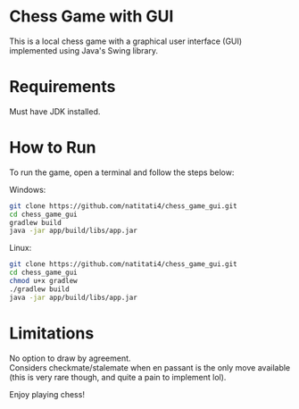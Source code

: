 # Chess Game with GUI

This is a local chess game with a graphical user interface (GUI) implemented using Java's Swing library.

# Requirements
Must have JDK installed.

# How to Run

To run the game, open a terminal and follow the steps below:

Windows:
```bash
git clone https://github.com/natitati4/chess_game_gui.git
cd chess_game_gui
gradlew build
java -jar app/build/libs/app.jar
```

Linux:
```bash
git clone https://github.com/natitati4/chess_game_gui.git
cd chess_game_gui
chmod u+x gradlew
./gradlew build
java -jar app/build/libs/app.jar
```

# Limitations
No option to draw by agreement.\
Considers checkmate/stalemate when en passant is the only move available (this is very rare though, and quite a pain to implement lol).

Enjoy playing chess!
